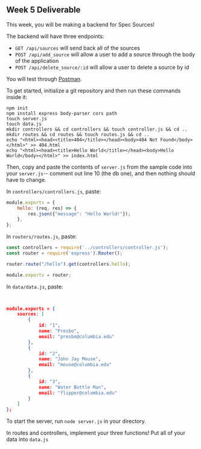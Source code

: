 ## Week 5 Deliverable

This week, you will be making a backend for Spec Sources!

The backend will have three endpoints:
- `GET /api/sources` will send back all of the sources
- `POST /api/add_source` will allow a user to add a source through the body of the application
- `POST /api/delete_source/:id` will allow a user to delete a source by id

You will test through [Postman](https://www.postman.com/downloads/).

To get started, initialize a git repository and then run these commands inside it:

``` shell
npm init
npm install express body-parser cors path
touch server.js
touch data.js
mkdir controllers && cd controllers && touch controller.js && cd ..
mkdir routes && cd routes && touch routes.js && cd ..
echo "<html><head><title>404</title></head><body>404 Not Found</body></html>" >> 404.html
echo "<html><head><title>Hello World</title></head><body>Hello World</body></html>" >> index.html
```

Then, copy and paste the contents of `server.js` from the sample code into your `server.js`-- comment out line 10 (the db one), and then nothing should have to change.

In `controllers/controllers.js`, paste:
```js
module.exports = {
    hello: (req, res) => {
        res.json({"message": "Hello World!"});
    },
};
```

In `routers/routes.js`, paste:
```js
const controllers = require('../controllers/controller.js');
const router = require('express').Router();

router.route("/hello").get(controllers.hello);

module.exports = router;
```

In `data/data.js`, paste:
```json

   
module.exports = {
    sources: [
        {
            id: "1",
            name: "Presbo",
            email: "presbo@columbia.edu"
        },
        {
            id: "2",
            name: "John Jay Mouse",
            email: "mouse@columbia.edu"
        },
        {
            id: "3",
            name: "Water Bottle Man",
            email: "flipper@columbia.edu"
        }
    ]
};
```

To start the server, run `node server.js` in your directory.

In routes and controllers, implement your three functions! Put all of your data into `data.js`
